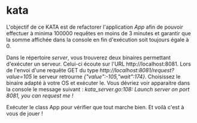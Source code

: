 # kata

L'objectif de ce KATA est de refactorer l'application *App* afin de pouvoir effectuer à minima 100000 requêtes en moins de 3 minutes et garantir que la somme affichée dans la console en fin d'exécution soit toujours égale à 0.

Dans le répertoire *server*, vous trouverez deux binaires permettant d'exécuter un serveur. Celui-ci écoute sur l'URL http://localhost:8081. Lors de l'envoi d'une requête GET du type *http://localhost:8081/request?value=105* le serveur retrourne *{"value":-105,"wait":174}*. Choisissez le binaire adapté à votre OS et exécuter le. Vous dévriez voir apparaitre dans la console le message suivant : *kata_server.go:108: Launch server on port 8081, you can request me !*

Exécuter le class App pour vérifier que tout marche bien. Et voilà c'est à vous de jouer !
